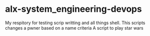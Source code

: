# alx-system_engineering-devops
My respitory for testing scrip writting and all things shell.
This scripts changes a pwner based on a name criteria
A script to play star wars
